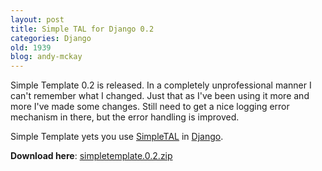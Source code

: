 ```yaml
---
layout: post
title: Simple TAL for Django 0.2
categories: Django
old: 1939
blog: andy-mckay
---
```

<p>Simple Template 0.2 is released. In a completely unprofessional manner I can't remember what I changed. Just that as I've been using it more and more I've made some changes. Still need to get a nice logging error mechanism in there, but the error handling is improved.</p>
<p>Simple Template yets you use <a href="http://www.owlfish.com/software/simpleTAL/">SimpleTAL</a> in <a href="http://www.djangoproject.com/">Django</a>.</p>
<p><b>Download here</b>: <a href="http://www.agmweb.ca/files/simpletemplate.0.2.zip">simpletemplate.0.2.zip</a></p>